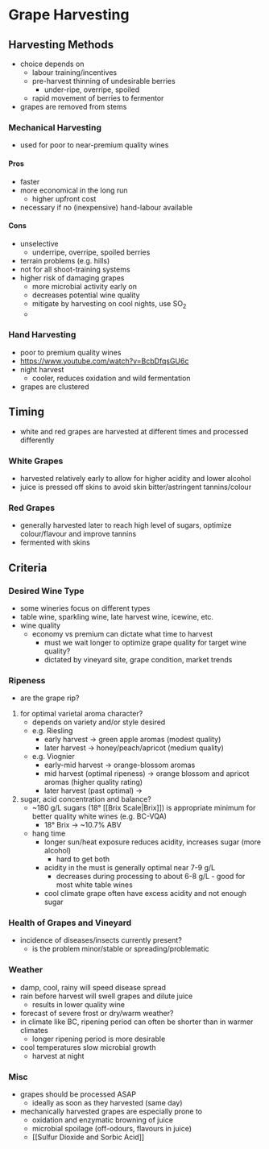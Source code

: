 # Grape Harvesting
## Harvesting Methods
- choice depends on
	- labour training/incentives
	- pre-harvest thinning of undesirable berries
		- under-ripe, overripe, spoiled
	- rapid movement of berries to fermentor
- grapes are removed from stems
### Mechanical Harvesting
- used for poor to near-premium quality wines
#### Pros
- faster
- more economical in the long run
	- higher upfront cost
- necessary if no (inexpensive) hand-labour available
#### Cons
- unselective
	- underripe, overripe, spoiled berries
- terrain problems (e.g. hills)
- not for all shoot-training systems
- higher risk of damaging grapes
	- more microbial activity early on
	- decreases potential wine quality
	- mitigate by harvesting on cool nights, use SO$_2$
	- 
### Hand Harvesting
- poor to premium quality wines
- https://www.youtube.com/watch?v=BcbDfqsGU6c
- night harvest
	- cooler, reduces oxidation and wild fermentation
- grapes are clustered
## Timing
- white and red grapes are harvested at different times and processed differently
### White Grapes
- harvested relatively early to allow for higher acidity and lower alcohol
- juice is pressed off skins to avoid skin bitter/astringent tannins/colour
### Red Grapes
- generally harvested later to reach high level of sugars, optimize colour/flavour and improve tannins
- fermented with skins
## Criteria
### Desired Wine Type
- some wineries focus on different types
- table wine, sparkling wine, late harvest wine, icewine, etc.
- wine quality
	- economy vs premium can dictate what time to harvest
		- must we wait longer to optimize grape quality for target wine quality?
		- dictated by vineyard site, grape condition, market trends
### Ripeness
- are the grape rip?
1. for optimal varietal aroma character?
	- depends on variety and/or style desired
	- e.g. Riesling
		- early harvest -> green apple aromas (modest quality)
		- later harvest -> honey/peach/apricot (medium quality)
	- e.g. Viognier
		- early-mid harvest -> orange-blossom aromas
		- mid harvest (optimal ripeness) -> orange blossom and apricot aromas (higher quality rating)
		- later harvest (past optimal) -> 
2. sugar, acid concentration and balance?
	- ~180 g/L sugars (18° [[Brix Scale|Brix]]) is appropriate minimum for better quality white wines (e.g. BC-VQA)
		- 18° Brix -> ~10.7% ABV
	- hang time
		- longer sun/heat exposure reduces acidity, increases sugar (more alcohol)
			- hard to get both
		- acidity in the must is generally optimal near 7-9 g/L
			- decreases during processing to about 6-8 g/L - good for most white table wines
		- cool climate grape often have excess acidity and not enough sugar
### Health of Grapes and Vineyard
- incidence of diseases/insects currently present?
	- is the problem minor/stable or spreading/problematic
### Weather
- damp, cool, rainy will speed disease spread
- rain before harvest will swell grapes and dilute juice
	- results in lower quality wine
- forecast of severe frost or dry/warm weather?
- in climate like BC, ripening period can often be shorter than in warmer climates
	- longer ripening period is more desirable
- cool temperatures slow microbial growth
	- harvest at night
### Misc
- grapes should be processed ASAP
	- ideally as soon as they harvested (same day)
- mechanically harvested grapes are especially prone to
	- oxidation and enzymatic browning of juice
	- microbial spoilage (off-odours, flavours in juice)
	- [[Sulfur Dioxide and Sorbic Acid]]